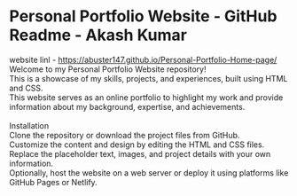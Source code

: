 
# Personal Portfolio Website - GitHub Readme - Akash Kumar

website linl - https://abuster147.github.io/Personal-Portfolio-Home-page/
Welcome to my Personal Portfolio Website repository!<br/> This is a showcase of my skills, projects, and experiences, built using HTML and CSS. <br/>
This website serves as an online portfolio to highlight my work and provide information about my background, expertise, and achievements.<br/>
<br/>
Installation <br/>
Clone the repository or download the project files from GitHub.<br/>
Customize the content and design by editing the HTML and CSS files.<br/>
Replace the placeholder text, images, and project details with your own information.<br/>
Optionally, host the website on a web server or deploy it using platforms like GitHub Pages or Netlify.<br/>
